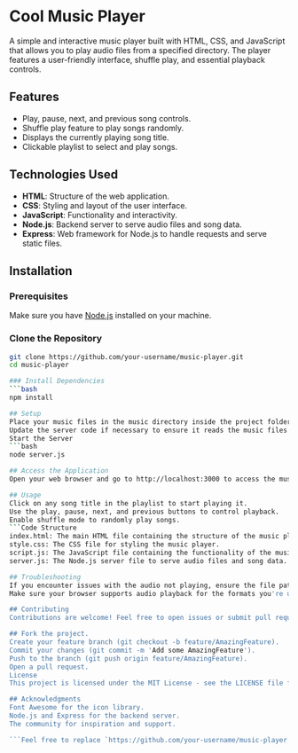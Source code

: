 # Cool Music Player

A simple and interactive music player built with HTML, CSS, and JavaScript that allows you to play audio files from a specified directory. The player features a user-friendly interface, shuffle play, and essential playback controls.

## Features

- Play, pause, next, and previous song controls.
- Shuffle play feature to play songs randomly.
- Displays the currently playing song title.
- Clickable playlist to select and play songs.

## Technologies Used

- **HTML**: Structure of the web application.
- **CSS**: Styling and layout of the user interface.
- **JavaScript**: Functionality and interactivity.
- **Node.js**: Backend server to serve audio files and song data.
- **Express**: Web framework for Node.js to handle requests and serve static files.

## Installation

### Prerequisites

Make sure you have [Node.js](https://nodejs.org/) installed on your machine.

### Clone the Repository

```bash
git clone https://github.com/your-username/music-player.git
cd music-player

### Install Dependencies
```bash
npm install

## Setup
Place your music files in the music directory inside the project folder.
Update the server code if necessary to ensure it reads the music files correctly.
Start the Server
```bash
node server.js

## Access the Application
Open your web browser and go to http://localhost:3000 to access the music player.

## Usage
Click on any song title in the playlist to start playing it.
Use the play, pause, next, and previous buttons to control playback.
Enable shuffle mode to randomly play songs.
```Code Structure
index.html: The main HTML file containing the structure of the music player.
style.css: The CSS file for styling the music player.
script.js: The JavaScript file containing the functionality of the music player.
server.js: The Node.js server file to serve audio files and song data.

## Troubleshooting
If you encounter issues with the audio not playing, ensure the file paths to the music files are correct in the server code.
Make sure your browser supports audio playback for the formats you're using.

## Contributing
Contributions are welcome! Feel free to open issues or submit pull requests.

## Fork the project.
Create your feature branch (git checkout -b feature/AmazingFeature).
Commit your changes (git commit -m 'Add some AmazingFeature').
Push to the branch (git push origin feature/AmazingFeature).
Open a pull request.
License
This project is licensed under the MIT License - see the LICENSE file for details.

## Acknowledgments
Font Awesome for the icon library.
Node.js and Express for the backend server.
The community for inspiration and support.

```Feel free to replace `https://github.com/your-username/music-player.git` with your actual repository link, 
